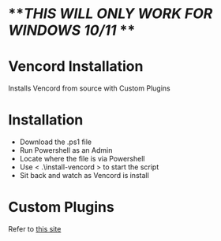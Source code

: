 # **_THIS WILL ONLY WORK FOR WINDOWS 10/11_ **
  # Vencord Installation
Installs Vencord from source with Custom Plugins

# Installation
  - Download the .ps1 file
  - Run Powershell as an Admin
  - Locate where the file is via Powershell
  - Use < .\install-vencord > to start the script
  - Sit back and watch as Vencord is install

# Custom Plugins
  Refer to [this site](https://docs.vencord.dev/installing/custom-plugins/#adding-your-plugin)
